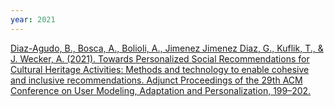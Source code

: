 ```yaml
---
year: 2021
---
```

[Diaz-Agudo, B., Bosca, A., Bolioli, A., Jimenez Jimenez Diaz, G., Kuflik, T., & J. Wecker, A. (2021). Towards Personalized Social Recommendations for Cultural Heritage Activities: Methods and technology to enable cohesive and inclusive recommendations. Adjunct Proceedings of the 29th ACM Conference on User Modeling, Adaptation and Personalization, 199–202.](https://doi.org/10.1145/3450614.3463389)